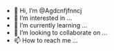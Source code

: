 - 👋 Hi, I’m @Agdcnfjfnncj
- 👀 I’m interested in ...
- 🌱 I’m currently learning ...
- 💞️ I’m looking to collaborate on ...
- 📫 How to reach me ...

<!---
Agdcnfjfnncj/Agdcnfjfnncj is a ✨ special ✨ repository because its `README.md` (this file) appears on your GitHub profile.
You can click the Preview link to take a look at your changes.
--->
